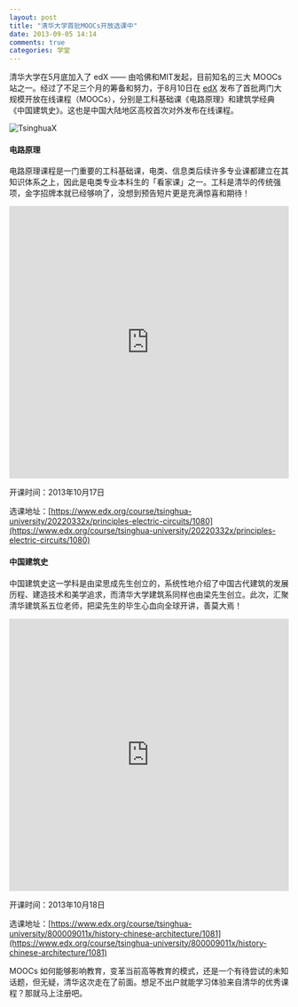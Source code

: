 ```yaml
---
layout: post
title: "清华大学首批MOOCs开放选课中"
date: 2013-09-05 14:14
comments: true
categories: 学堂
---
```

清华大学在5月底加入了 edX —— 由哈佛和MIT发起，目前知名的三大 MOOCs 站之一。经过了不足三个月的筹备和努力，于8月10日在 [edX](https://www.edx.org/school/tsinghuax/allcourses) 发布了首批两门大规模开放在线课程（MOOCs），分别是工科基础课《电路原理》和建筑学经典《中国建筑史》。这也是中国大陆地区高校首次对外发布在线课程。

![TsinghuaX](http://xuetang.qiniudn.com/tsinghua-home.jpg)

#### 电路原理

电路原理课程是一门重要的工科基础课，电类、信息类后续许多专业课都建立在其知识体系之上，因此是电类专业本科生的「看家课」之一。工科是清华的传统强项，金字招牌本就已经够响了，没想到预告短片更是充满惊喜和期待！

<iframe height="490" width="100%" src="http://player.youku.com/embed/XNjA1MDYxNzY0" frameborder=0 allowfullscreen></iframe>

开课时间：2013年10月17日

选课地址：[https://www.edx.org/course/tsinghua-university/20220332x/principles-electric-circuits/1080](https://www.edx.org/course/tsinghua-university/20220332x/principles-electric-circuits/1080)

#### 中国建筑史

中国建筑史这一学科是由梁思成先生创立的，系统性地介绍了中国古代建筑的发展历程、建造技术和美学追求，而清华大学建筑系同样也由梁先生创立。此次，汇聚清华建筑系五位老师，把梁先生的毕生心血向全球开讲，善莫大焉！

<iframe height="490" width="100%" src="http://player.youku.com/embed/XNjA1MDc3MDIw" frameborder=0 allowfullscreen></iframe>

开课时间：2013年10月18日

选课地址：[https://www.edx.org/course/tsinghua-university/800009011x/history-chinese-architecture/1081](https://www.edx.org/course/tsinghua-university/800009011x/history-chinese-architecture/1081)

 

MOOCs 如何能够影响教育，变革当前高等教育的模式，还是一个有待尝试的未知话题，但无疑，清华这次走在了前面。想足不出户就能学习体验来自清华的优秀课程？那就马上注册吧。